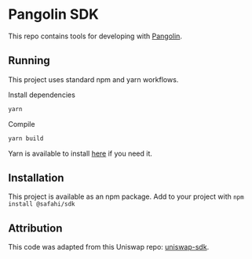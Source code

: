 # Pangolin SDK
This repo contains tools for developing with [Pangolin](pangolin.exchange).

## Running
This project uses standard npm and yarn workflows.

Install dependencies

```sh
yarn
```

Compile
```sh
yarn build
```

Yarn is available to install [here](https://classic.yarnpkg.com/en/docs/install/#debian-stable) if you need it.

## Installation
This project is available as an npm package. Add to your project with `npm install @safahi/sdk`

## Attribution
This code was adapted from this Uniswap repo: [uniswap-sdk](https://github.com/Uniswap/sdk).
